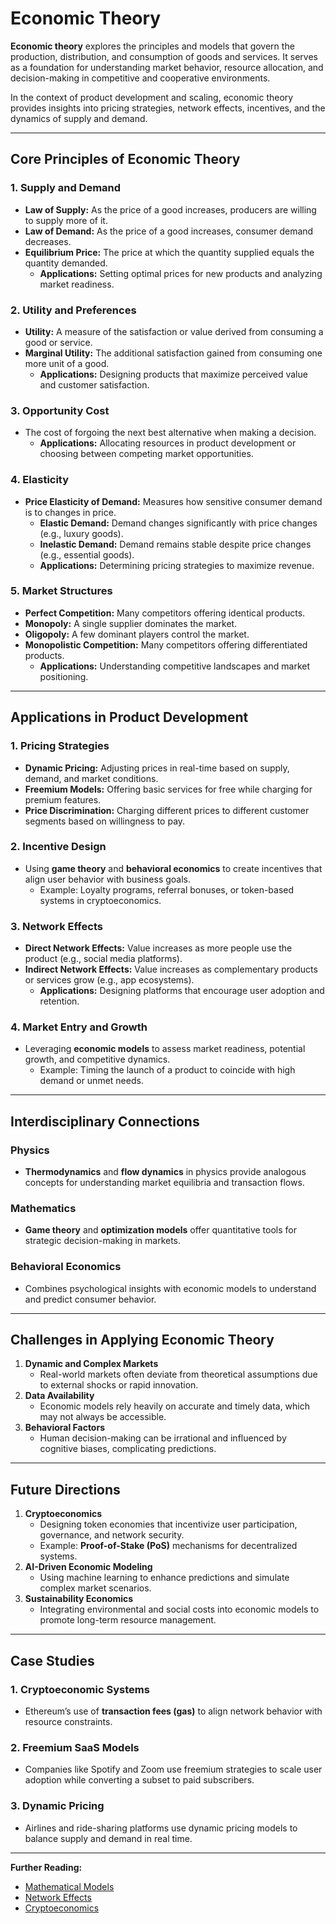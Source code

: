 # Economic Theory

**Economic theory** explores the principles and models that govern the production, distribution, and consumption of goods and services. It serves as a foundation for understanding market behavior, resource allocation, and decision-making in competitive and cooperative environments.

In the context of product development and scaling, economic theory provides insights into pricing strategies, network effects, incentives, and the dynamics of supply and demand.

***

## Core Principles of Economic Theory

### 1. **Supply and Demand**

* **Law of Supply:** As the price of a good increases, producers are willing to supply more of it.
* **Law of Demand:** As the price of a good increases, consumer demand decreases.
* **Equilibrium Price:** The price at which the quantity supplied equals the quantity demanded.
  * **Applications:** Setting optimal prices for new products and analyzing market readiness.

### 2. **Utility and Preferences**

* **Utility:** A measure of the satisfaction or value derived from consuming a good or service.
* **Marginal Utility:** The additional satisfaction gained from consuming one more unit of a good.
  * **Applications:** Designing products that maximize perceived value and customer satisfaction.

### 3. **Opportunity Cost**

* The cost of forgoing the next best alternative when making a decision.
  * **Applications:** Allocating resources in product development or choosing between competing market opportunities.

### 4. **Elasticity**

* **Price Elasticity of Demand:** Measures how sensitive consumer demand is to changes in price.
  * **Elastic Demand:** Demand changes significantly with price changes (e.g., luxury goods).
  * **Inelastic Demand:** Demand remains stable despite price changes (e.g., essential goods).
  * **Applications:** Determining pricing strategies to maximize revenue.

### 5. **Market Structures**

* **Perfect Competition:** Many competitors offering identical products.
* **Monopoly:** A single supplier dominates the market.
* **Oligopoly:** A few dominant players control the market.
* **Monopolistic Competition:** Many competitors offering differentiated products.
  * **Applications:** Understanding competitive landscapes and market positioning.

***

## Applications in Product Development

### 1. **Pricing Strategies**

* **Dynamic Pricing:** Adjusting prices in real-time based on supply, demand, and market conditions.
* **Freemium Models:** Offering basic services for free while charging for premium features.
* **Price Discrimination:** Charging different prices to different customer segments based on willingness to pay.

### 2. **Incentive Design**

* Using **game theory** and **behavioral economics** to create incentives that align user behavior with business goals.
  * Example: Loyalty programs, referral bonuses, or token-based systems in cryptoeconomics.

### 3. **Network Effects**

* **Direct Network Effects:** Value increases as more people use the product (e.g., social media platforms).
* **Indirect Network Effects:** Value increases as complementary products or services grow (e.g., app ecosystems).
  * **Applications:** Designing platforms that encourage user adoption and retention.

### 4. **Market Entry and Growth**

* Leveraging **economic models** to assess market readiness, potential growth, and competitive dynamics.
  * Example: Timing the launch of a product to coincide with high demand or unmet needs.

***

## Interdisciplinary Connections

### Physics

* **Thermodynamics** and **flow dynamics** in physics provide analogous concepts for understanding market equilibria and transaction flows.

### Mathematics

* **Game theory** and **optimization models** offer quantitative tools for strategic decision-making in markets.

### Behavioral Economics

* Combines psychological insights with economic models to understand and predict consumer behavior.

***

## Challenges in Applying Economic Theory

1. **Dynamic and Complex Markets**
   * Real-world markets often deviate from theoretical assumptions due to external shocks or rapid innovation.
2. **Data Availability**
   * Economic models rely heavily on accurate and timely data, which may not always be accessible.
3. **Behavioral Factors**
   * Human decision-making can be irrational and influenced by cognitive biases, complicating predictions.

***

## Future Directions

1. **Cryptoeconomics**
   * Designing token economies that incentivize user participation, governance, and network security.
   * Example: **Proof-of-Stake (PoS)** mechanisms for decentralized systems.
2. **AI-Driven Economic Modeling**
   * Using machine learning to enhance predictions and simulate complex market scenarios.
3. **Sustainability Economics**
   * Integrating environmental and social costs into economic models to promote long-term resource management.

***

## Case Studies

### 1. **Cryptoeconomic Systems**

* Ethereum’s use of **transaction fees (gas)** to align network behavior with resource constraints.

### 2. **Freemium SaaS Models**

* Companies like Spotify and Zoom use freemium strategies to scale user adoption while converting a subset to paid subscribers.

### 3. **Dynamic Pricing**

* Airlines and ride-sharing platforms use dynamic pricing models to balance supply and demand in real time.

***

**Further Reading:**

* [Mathematical Models](../AI/mathematical_models.md)
* [Network Effects](../NETWORK_EFFECTS.md)
* [Cryptoeconomics](../misc/longevity_research.md)
